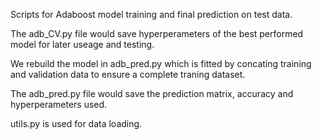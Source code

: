 Scripts for Adaboost model training and final prediction on test data.

The adb_CV.py file would save hyperperameters of the best performed model for later useage and testing.

We rebuild the model in adb_pred.py which is fitted by concating training and validation data to ensure a complete traning dataset.

The adb_pred.py file would save the prediction matrix, accuracy and hyperperameters used.

utils.py is used for data loading.
